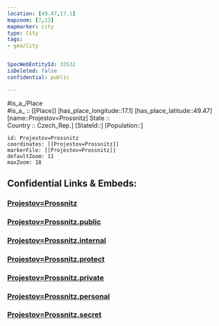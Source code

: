 ```yaml
---
location: [49.47,17.1] 
mapzoom: [7,12] 
mapmarker: city 
type: City
tags:
- geo/City


SpocWebEntityId: 33532
isDeleted: false
confidential: public

---
```

#is_a_/Place  
#is_a_ :: [[Place]] 
[has_place_longitude::17.1] 
[has_place_latitude::49.47] 
[name::Projestov=Prossnitz] 
State ::  
Country :: Czech_Rep.] 
[StateId::] 
[Population::] 



```leaflet
id: Projestov=Prossnitz
coordinates: [[Projestov=Prossnitz]] 
markerFile: [[Projestov=Prossnitz]] 
defaultZoom: 11 
maxZoom: 18
```


## Confidential Links & Embeds: 

### [Projestov=Prossnitz](/_Standards/Earth/Continent/Europe/Europe~Central/Czech_Republic/regions~Czech_Republic/Olomoucký/City/Projestov=Prossnitz.md) 

### [Projestov=Prossnitz.public](/_public/Earth/Continent/Europe/Europe~Central/Czech_Republic/regions~Czech_Republic/Olomoucký/City/Projestov=Prossnitz.public.md) 

### [Projestov=Prossnitz.internal](/_internal/Earth/Continent/Europe/Europe~Central/Czech_Republic/regions~Czech_Republic/Olomoucký/City/Projestov=Prossnitz.internal.md) 

### [Projestov=Prossnitz.protect](/_protect/Earth/Continent/Europe/Europe~Central/Czech_Republic/regions~Czech_Republic/Olomoucký/City/Projestov=Prossnitz.protect.md) 

### [Projestov=Prossnitz.private](/_private/Earth/Continent/Europe/Europe~Central/Czech_Republic/regions~Czech_Republic/Olomoucký/City/Projestov=Prossnitz.private.md) 

### [Projestov=Prossnitz.personal](/_personal/Earth/Continent/Europe/Europe~Central/Czech_Republic/regions~Czech_Republic/Olomoucký/City/Projestov=Prossnitz.personal.md) 

### [Projestov=Prossnitz.secret](/_secret/Earth/Continent/Europe/Europe~Central/Czech_Republic/regions~Czech_Republic/Olomoucký/City/Projestov=Prossnitz.secret.md)

